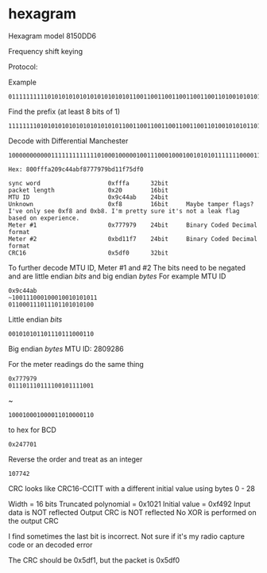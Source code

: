 # hexagram

Hexagram model 8150DD6

Frequency shift keying

Protocol:

Example

```
011111111110101010101010101010101011001100110011001100110011010010101011010101010100101011001101010100101010110101001011010010110011001100110101010100110010110011010011001101010010110011001010110010110011001011010101001010101100110011010011001011010011001011001100110101010000'
```

Find the prefix (at least 8 bits of 1)
```
111111110101010101010101010101011001100110011001100110011010010101011010101010100101011001101010100101010110101001011010010110011001100110101010100110010110011010011001101010010110011001010110010110011001011010101001010101100110011010011001011010011001011001100110101010000'
```

Decode with Differential Manchester

```
100000000000111111111111101000100000100111000100010010101011111110000111011101111001011110011011110100010001111101110101110111110001
```

```
Hex: 800fffa209c44abf8777979bd11f75df0

sync word                   0xfffa      32bit
packet length               0x20        16bit
MTU ID                      0x9c44ab    24bit
Unknown                     0xf8        16bit     Maybe tamper flags? I've only see 0xf8 and 0xb8. I'm pretty sure it's not a leak flag based on experience.
Meter #1                    0x777979    24bit     Binary Coded Decimal format
Meter #2                    0xbd11f7    24bit     Binary Coded Decimal format
CRC16                       0x5df0      32bit
```

To further decode
MTU ID, Meter #1 and #2 
The bits need to be negated and are little endian *bits* and big endian *bytes*
For example MTU ID
```
0x9c44ab
~100111000100010010101011
011000111011101101010100
```

Little endian *bits*
```
001010101101110111000110
```

Big endian *bytes*
MTU ID: 2809286

For the meter readings do the same thing
```
0x777979
011101110111100101111001
```
~
```
100010001000011010000110
```
to hex for BCD
```
0x247701
```
Reverse the order and treat as an integer
```
107742
```


CRC looks like CRC16-CCITT with a different initial value using bytes 0 - 28

Width = 16 bits
Truncated polynomial = 0x1021
Initial value = 0xf492
Input data is NOT reflected
Output CRC is NOT reflected
No XOR is performed on the output CRC

I find sometimes the last bit is incorrect. Not sure if it's my radio capture code or an decoded error

The CRC should be 0x5df1, but the packet is 0x5df0
```

